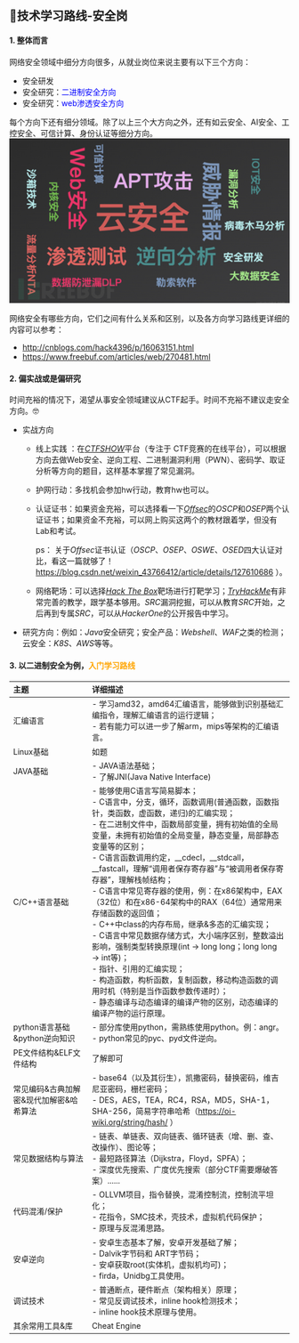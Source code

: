 ## 📌技术学习路线-安全岗

#### 1. 整体而言

   网络安全领域中细分方向很多，从就业岗位来说主要有以下三个方向：
- 安全研发
- 安全研究：<font color=Blue>二进制安全方向</font>
- 安全研究：<font color=Blue>web渗透安全方向</font>
  
每个方向下还有细分领域。除了以上三个大方向之外，还有如云安全、AI安全、工控安全、可信计算、身份认证等细分方向。
 ![](/6roadmap/security-fields.png)

网络安全有哪些方向，它们之间有什么关系和区别，以及各方向学习路线更详细的内容可以参考：
  - http://cnblogs.com/hack4396/p/16063151.html
  - https://www.freebuf.com/articles/web/270481.html


#### 2. 偏实战或是偏研究

时间充裕的情况下，渴望从事安全领域建议从CTF起手。时间不充裕不建议走安全方向。🤓

- 实战方向
   - 线上实践 ：在[*CTFSHOW*](https://ctf.show/)平台（专注于 CTF竞赛的在线平台），可以根据方向去做Web安全、逆向工程、二进制漏洞利用（PWN）、密码学、取证分析等方向的题目，这样基本掌握了常见漏洞。
  
   - 护网行动：多找机会参加hw行动，教育hw也可以。
  
   - 认证证书：如果资金充裕，可以选择看一下[*Offsec*](https://www.offsec.com/courses/)的*OSCP*和*OSEP*两个认证证书；如果资金不充裕，可以网上购买这两个的教材跟着学，但没有Lab和考试。
    
     ps： 关于*Offsec*证书认证（*OSCP*、*OSEP*、*OSWE*、*OSED*四大认证对比，看这一篇就够了！https://blog.csdn.net/weixin_43766412/article/details/127610686 ）。
  
   - 网络靶场：可以选择[*Hack The Box*](https://www.hackthebox.com/)靶场进行打靶学习；[*TryHackMe*](https://tryhackme.com/)有非常完善的教学，跟学基本够用。*SRC*漏洞挖掘，可以从教育*SRC*开始，之后再到专属*SRC*，可以从*HackerOne*的公开报告中学习。
  
    
- 研究方向：例如：*Java*安全研究；安全产品：*Webshell*、*WAF*之类的检测；云安全：*K8S*、*AWS*等等。


#### 3. 以二进制安全为例，<font color=orange>**入门学习路线**</font>
| 主题        | 详细描述 |
| :---------- | :------- |
|汇编语言	| - 学习amd32，amd64汇编语言，能够做到识别基础汇编指令，理解汇编语言的运行逻辑；<br>- 若有能力可以进一步了解arm，mips等架构的汇编语言。|
|Linux基础|	如题|
|JAVA基础|- JAVA语法基础；<br> - 了解JNI(Java Native Interface)|
|C/C++语言基础| - 能够使用C语言写简易脚本； <br> - C语言中，分支，循环，函数调用(普通函数，函数指针，类函数，虚函数，递归)的汇编实现；<br> - 在二进制文件中，函数局部变量，拥有初始值的全局变量，未拥有初始值的全局变量，静态变量，局部静态变量等的区别； <br> - C语言函数调用约定，__cdecl，__stdcall，__fastcall，理解“调用者保存寄存器”与“被调用者保存寄存器”，理解栈帧结构；<br>  - C语言中常见寄存器的使用，例：在x86架构中，EAX（32位）和在x86-64架构中的RAX（64位）通常用来存储函数的返回值；<br>  - C++中class的内存布局，继承&多态的汇编实现；<br>   - C语言中常见数据存储方式，大小端序区别，整数溢出影响，强制类型转换原理(int $\rightarrow$ long long；long long $\rightarrow$ int等)；<br> - 指针、引用的汇编实现；<br>  - 构造函数，构析函数，复制函数，移动构造函数的调用时机（特别是当作函数参数传递时）；<br>  - 静态编译与动态编译的编译产物的区别，动态编译的编译产物的运行原理。
|python语言基础&python逆向知识|	- 部分库使用python，需熟练使用python。例：angr。<br> - python常见的pyc、pyd文件逆向。
|PE文件结构&ELF文件结构|了解即可|
|常见编码&古典加解密&现代加解密&哈希算法|- base64（以及其衍生），凯撒密码，替换密码，维吉尼亚密码，栅栏密码；<br> - DES，AES，TEA，RC4，RSA，MD5，SHA-1，SHA-256，简易字符串哈希（https://oi-wiki.org/string/hash/ ）|
|常见数据结构与算法|- 链表、单链表、双向链表、循环链表（增、删、查、改操作）、图论等； <br> - 最短路径算法（Dijkstra，Floyd，SPFA）；<br> - 深度优先搜索、广度优先搜索（部分CTF需要爆破答案）......
|代码混淆/保护|- OLLVM项目，指令替换，混淆控制流，控制流平坦化；<br> - 花指令，SMC技术，壳技术，虚拟机代码保护；<br> - 原理与反混淆思路。
|安卓逆向|- 安卓生态基本了解，安卓开发基础了解；<br> - Dalvik字节码和 ART字节码；<br> - 安卓获取root(实体机，虚拟机均可)；<br> - firda，Unidbg工具使用。|
|调试技术|- 普通断点，硬件断点（架构相关）原理；<br> - 常见反调试技术，inline hook检测技术；<br> - inline hook技术原理与使用。
|其余常用工具&库|Cheat Engine|